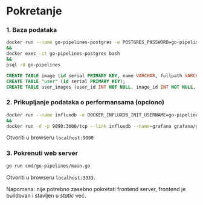 # Pokretanje
### 1. Baza podataka

```bash
docker run --name go-pipelines-postgres -e POSTGRES_PASSWORD=go-pipelines -e POSTGRES_USER=go-pipelines -e POSTGRES_DB=go-pipelines -d -p 5432:5432 postgres
&&
docker exec -it go-pipelines-postgres bash
&&
psql -U go-pipelines
```

```sql
CREATE TABLE image (id serial PRIMARY KEY, name VARCHAR, fullpath VARCHAR, thumbnailpath VARCHAR, resolution_x INT, resolution_y INT);
CREATE TABLE "user" (id serial PRIMARY KEY);
CREATE TABLE user_images (user_id INT NOT NULL, image_id INT NOT NULL, PRIMARY KEY (user_id, image_id), FOREIGN KEY (user_id) REFERENCES "user"(id), FOREIGN KEY (image_id) REFERENCES image(id));
```

### 2. Prikupljanje podataka o performansama (opciono)

```bash
docker run --name influxdb -e DOCKER_INFLUXDB_INIT_USERNAME=go-pipelines -e DOCKER_INFLUXDB_INIT_PASSWORD=go-pipelines -e DOCKER_INFLUXDB_INIT_ORG=go-pipelines -e DOCKER_INFLUXDB_INIT_BUCKET=stats -d -p 8086:8086 influxdb
&&
docker run -d -p 9090:3000/tcp --link influxdb --name=grafana grafana/grafana:4.1.0
```
Otvoriti u browseru `localhost:9090`

### 3. Pokrenuti web server

```bash
go run cmd/go-pipelines/main.go
```

Otvoriti u browseru `localhost:3333`. 

Napomena: nije potrebno zasebno pokretati frontend server, frontend je buildovan i stavljen 
u *static* već.
